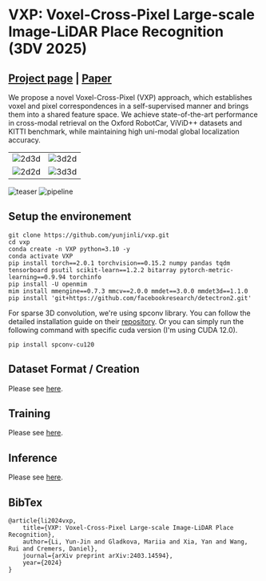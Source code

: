 # VXP: Voxel-Cross-Pixel Large-scale Image-LiDAR Place Recognition (3DV 2025)

## [Project page](https://yunjinli.github.io/projects-vxp/) | [Paper](https://arxiv.org/abs/2403.14594)

We propose a novel Voxel-Cross-Pixel (VXP) approach, which establishes voxel and pixel correspondences in a self-supervised manner and brings them into a shared feature space. We achieve state-of-the-art performance in cross-modal retrieval on the Oxford RobotCar, ViViD++ datasets and KITTI benchmark, while maintaining high uni-modal global localization accuracy.

|                                               |                                               |
| --------------------------------------------- | --------------------------------------------- |
| ![2d3d](/assets/day1_evening_video_2D-3D.gif) | ![3d2d](/assets/day1_evening_video_3D-2D.gif) |
| ![2d2d](/assets/day1_evening_video_2D-2D.gif) | ![3d3d](/assets/day1_evening_video_3D-3D.gif) |

![teaser](assets/teaser_figure.jpg)
![pipeline](assets/pipeline.jpg)

## Setup the environement

```
git clone https://github.com/yunjinli/vxp.git
cd vxp
conda create -n VXP python=3.10 -y
conda activate VXP
pip install torch==2.0.1 torchvision==0.15.2 numpy pandas tqdm tensorboard psutil scikit-learn==1.2.2 bitarray pytorch-metric-learning==0.9.94 torchinfo
pip install -U openmim
mim install mmengine==0.7.3 mmcv==2.0.0 mmdet==3.0.0 mmdet3d==1.1.0
pip install 'git+https://github.com/facebookresearch/detectron2.git'
```

For sparse 3D convolution, we're using spconv library. You can follow the detailed installation guide on their [repository](https://github.com/traveller59/spconv). Or you can simply run the following command with specific cuda version (I'm using CUDA 12.0).

```
pip install spconv-cu120
```

## Dataset Format / Creation

Please see [here](./docs/dataset_format.md).

## Training

Please see [here](./docs/training.md).

## Inference

Please see [here](./docs/inference.md).

## BibTex

```
@article{li2024vxp,
    title={VXP: Voxel-Cross-Pixel Large-scale Image-LiDAR Place Recognition},
    author={Li, Yun-Jin and Gladkova, Mariia and Xia, Yan and Wang, Rui and Cremers, Daniel},
    journal={arXiv preprint arXiv:2403.14594},
    year={2024}
}
```
